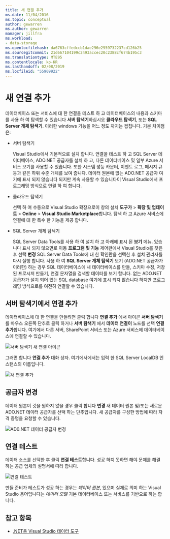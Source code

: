 ```yaml
---
title: 새 연결 추가
ms.date: 11/04/2016
ms.topic: conceptual
author: gewarren
ms.author: gewarren
manager: jillfra
ms.workload:
- data-storage
ms.openlocfilehash: da6763cffedccb1dae296e2959732237cd126b25
ms.sourcegitcommit: 21d667104199c2493accec20c2388cf674b195c3
ms.translationtype: MTE95
ms.contentlocale: ko-KR
ms.lasthandoff: 02/08/2019
ms.locfileid: "55909922"
---
```

# <a name="add-new-connections"></a>새 연결 추가

데이터베이스 또는 서비스에 대 한 연결을 테스트 하 고 데이터베이스의 내용과 스키마를 사용 하 여 탐색할 수 있습니다 **서버 탐색기**하십시오 **클라우드 탐색기**, 또는 **SQL Server 개체 탐색기**. 이러한 windows 기능을 어느 정도 까지는 겹칩니다. 기본 차이점은:

- 서버 탐색기

   Visual Studio에서 기본적으로 설치 합니다. 연결을 테스트 하 고 SQL Server 데이터베이스, ADO.NET 공급자를 설치 하 고, 다른 데이터베이스 및 일부 Azure 서비스 보기를 사용할 수 있습니다. 또한 시스템 성능 카운터, 이벤트 로그, 메시지 큐 등과 같은 하위 수준 개체를 보여 줍니다. 데이터 원본에 없는 ADO.NET 공급자 여기에 표시 되지 않습니다 되지만 계속 사용할 수 있습니다이 Visual Studio에서 프로그래밍 방식으로 연결 하 여 합니다.

- 클라우드 탐색기

   선택 하 여 수동으로 Visual Studio 확장으로이 창의 설치 **도구가** > **확장 및 업데이트** > **Online**  >  **Visual Studio Marketplace**합니다. 탐색 하 고 Azure 서비스에 연결에 대 한 특수 한 기능을 제공 합니다.

- SQL Server 개체 탐색기

   SQL Server Data Tools를 사용 하 여 설치 하 고 아래에 표시 된 **보기** 메뉴. 있습니다 표시 되지 않으면로 이동 **프로그램 및 기능** 제어판에서 Visual Studio를 찾은 후 선택 **변경** SQL Server Data Tools에 대 한 확인란을 선택한 후 설치 관리자를 다시 실행 합니다. 사용 하 여 **SQL Server 개체 탐색기** 보기 (ADO.NET 공급자가 이러한) 하는 경우 SQL 데이터베이스에 새 데이터베이스를 만들, 스키마 수정, 저장된 프로시저 만들기, 연결 문자열을 검색할 데이터를 보기 합니다. 없는 ADO.NET 공급자가 설치 되어 있는 SQL database 여기에 표시 되지 않습니다 하지만 프로그래밍 방식으로를 여전히 연결할 수 있습니다.

## <a name="add-a-connection-in-server-explorer"></a>서버 탐색기에서 연결 추가

데이터베이스에 대 한 연결을 만들려면 클릭 합니다 **연결 추가** 에서 아이콘 **서버 탐색기**를 마우스 오른쪽 단추로 클릭 하거나 **서버 탐색기** 에서 **데이터 연결이** 노드를 선택 **연결 추가**합니다. 여기에서 다른 서버, SharePoint 서비스 또는 Azure 서비스에 데이터베이스에 연결할 수 있습니다.

![서버 탐색기 새 연결 아이콘](../data-tools/media/raddata-server-explorer-new-connection-icon.png)

그러면 합니다 **연결 추가** 대화 상자. 여기에서에서는 입력 한 SQL Server LocalDB 인스턴스의 이름입니다.

![새 연결 추가](../data-tools/media/raddata-add-new-connection-dialog.png)

## <a name="change-the-provider"></a>공급자 변경

데이터 원본이 것을 원하지 않을 경우 클릭 합니다 **변경** 새 데이터 원본 및/또는 새로운 ADO.NET 데이터 공급자를 선택 하는 단추입니다. 새 공급자를 구성한 방법에 따라 자격 증명을 요청할 수 있습니다.

![AD0.NET 데이터 공급자 변경](../data-tools/media/raddata-change-ad0.net-data-provider.png)

## <a name="test-the-connection"></a>연결 테스트

데이터 소스를 선택한 후 클릭 **연결 테스트**합니다. 성공 하지 못하면 해야 문제를 해결 하는 공급 업체의 설명서에 따라 합니다.

![연결 테스트](../data-tools/media/raddata-test-connection.png)

만들 준비가 테스트가 성공 하는 경우는 *데이터 원본*, 있으며 실제로 의미 하는 Visual Studio 용어입니다는 *데이터 모델* 기본 데이터베이스 또는 서비스를 기반으로 하는 합니다.

## <a name="see-also"></a>참고 항목

- [.NET용 Visual Studio 데이터 도구](../data-tools/visual-studio-data-tools-for-dotnet.md)
